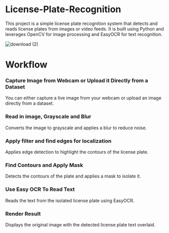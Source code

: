 # License-Plate-Recognition
This project is a simple license plate recognition system that detects and reads license plates from images or video feeds. It is built using Python and leverages OpenCV for image processing and EasyOCR for text recognition.

![download (2)](https://github.com/user-attachments/assets/b8025633-df33-4d90-98e4-47c5e252e370)

# Workflow
### Capture Image from Webcam or Upload it Directly from a Dataset

You can either capture a live image from your webcam or upload an image directly from a dataset.

### Read in image, Grayscale and Blur

Converts the image to grayscale and applies a blur to reduce noise.

### Apply filter and find edges for localization

Applies edge detection to highlight the contours of the license plate.

### Find Contours and Apply Mask

Detects the contours of the plate and applies a mask to isolate it.

### Use Easy OCR To Read Text

Reads the text from the isolated license plate using EasyOCR.

### Render Result

Displays the original image with the detected license plate text overlaid.

